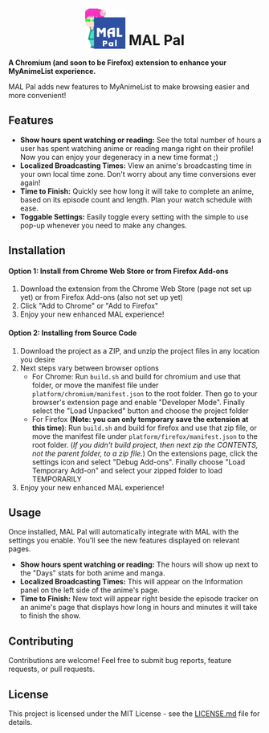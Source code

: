 # <div align="center"><img src="icons/128.png" width="80" height="80" alt="MAL Pal Logo" style="vertical-align: bottom;"> MAL Pal</div>
**A Chromium (and soon to be Firefox) extension to enhance your MyAnimeList experience.**

MAL Pal adds new features to MyAnimeList to make browsing easier and more convenient!

## Features
* **Show hours spent watching or reading:** See the total number of hours a user has spent watching anime or reading manga right on their profile! Now you can enjoy your degeneracy in a new time format ;)
* **Localized Broadcasting Times:** View an anime's broadcasting time in your own local time zone. Don't worry about any time conversions ever again!
* **Time to Finish:** Quickly see how long it will take to complete an anime, based on its episode count and length. Plan your watch schedule with ease.
* **Toggable Settings:** Easily toggle every setting with the simple to use pop-up whenever you need to make any changes.

## Installation

#### Option 1: Install from Chrome Web Store or from Firefox Add-ons
1. Download the extension from the Chrome Web Store (page not set up yet) or from Firefox Add-ons (also not set up yet)
2. Click "Add to Chrome" or "Add to Firefox"
3. Enjoy your new enhanced MAL experience!

#### Option 2: Installing from Source Code
1. Download the project as a ZIP, and unzip the project files in any location you desire
2. Next steps vary between browser options
	* For Chrome: Run `build.sh` and build for chromium and use that folder, or move the manifest file under `platform/chromium/manifest.json` to the root folder. Then go to your browser's extension page and enable "Developer Mode". Finally select the "Load Unpacked" button and choose the project folder
	* For Firefox **(Note: you can only temporary save the extension at this time)**: Run `build.sh` and build for firefox and use that zip file, or move the manifest file under `platform/firefox/manifest.json` to the root folder. (*If you didn't build project, then next zip the CONTENTS, not the parent folder, to a zip file.*) On the extensions page, click the settings icon and select "Debug Add-ons". Finally choose "Load Temporary Add-on" and select your zipped folder to load TEMPORARILY
4. Enjoy your new enhanced MAL experience!

## Usage
Once installed, MAL Pal will automatically integrate with MAL with the settings you enable. You'll see the new features displayed on relevant pages.

* **Show hours spent watching or reading:** The hours will show up next to the "Days" stats for both anime and manga.
* **Localized Broadcasting Times:** This will appear on the Information panel on the left side of the anime's page.
* **Time to Finish:** New text will appear right beside the episode tracker on an anime's page that displays how long in hours and minutes it will take to finish the show.

## Contributing
Contributions are welcome! Feel free to submit bug reports, feature requests, or pull requests.

## License
This project is licensed under the MIT License - see the [LICENSE.md](LICENSE.md) file for details.
